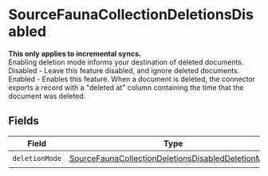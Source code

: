 # SourceFaunaCollectionDeletionsDisabled

<b>This only applies to incremental syncs.</b> <br>
Enabling deletion mode informs your destination of deleted documents.<br>
Disabled - Leave this feature disabled, and ignore deleted documents.<br>
Enabled - Enables this feature. When a document is deleted, the connector exports a record with a "deleted at" column containing the time that the document was deleted.


## Fields

| Field                                                                                                                           | Type                                                                                                                            | Required                                                                                                                        | Description                                                                                                                     |
| ------------------------------------------------------------------------------------------------------------------------------- | ------------------------------------------------------------------------------------------------------------------------------- | ------------------------------------------------------------------------------------------------------------------------------- | ------------------------------------------------------------------------------------------------------------------------------- |
| `deletionMode`                                                                                                                  | [SourceFaunaCollectionDeletionsDisabledDeletionMode](../../models/shared/SourceFaunaCollectionDeletionsDisabledDeletionMode.md) | :heavy_check_mark:                                                                                                              | N/A                                                                                                                             |